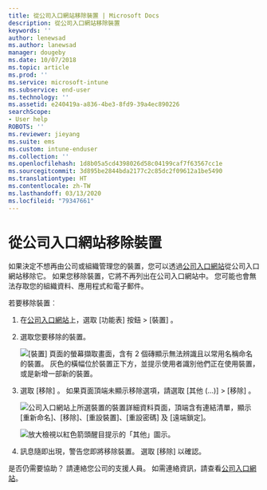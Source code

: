 ```yaml
---
title: 從公司入口網站移除裝置 | Microsoft Docs
description: 從公司入口網站移除裝置
keywords: ''
author: lenewsad
ms.author: lanewsad
manager: dougeby
ms.date: 10/07/2018
ms.topic: article
ms.prod: ''
ms.service: microsoft-intune
ms.subservice: end-user
ms.technology: ''
ms.assetid: e240419a-a836-4be3-8fd9-39a4ec890226
searchScope:
- User help
ROBOTS: ''
ms.reviewer: jieyang
ms.suite: ems
ms.custom: intune-enduser
ms.collection: ''
ms.openlocfilehash: 1d8b05a5cd4398026d58c04199caf7f63567cc1e
ms.sourcegitcommit: 3d895be2844bda2177c2c85dc2f09612a1be5490
ms.translationtype: HT
ms.contentlocale: zh-TW
ms.lasthandoff: 03/13/2020
ms.locfileid: "79347661"
---
```

# <a name="remove-your-device-from-the-company-portal"></a>從公司入口網站移除裝置

如果決定不想再由公司或組織管理您的裝置，您可以透過[公司入口網站](https://go.microsoft.com/fwlink/?linkid=2010980)從公司入口網站移除它。 如果您移除裝置，它將不再列出在公司入口網站中。 您可能也會無法存取您的組織資料、應用程式和電子郵件。

若要移除裝置︰

1. 在[公司入口網站](https://portal.manage.microsoft.com)上，選取 [功能表]  按鈕 > [裝置]  。  

2. 選取您要移除的裝置。  

    ![[裝置] 頁面的螢幕擷取畫面，含有 2 個磚顯示無法辨識且以常用名稱命名的裝置。 灰色的橫幅位於裝置正下方，並提示使用者識別他們正在使用裝置，或是新增一部新的裝置。](./media/rename-reset-device-step2-1808.png) 

3. 選取 [移除]  。 如果頁面頂端未顯示移除選項，請選取 [其他 (...)]   > [移除]  。  

   ![公司入口網站上所選裝置的裝置詳細資料頁面，頂端含有連結清單，顯示 [重新命名]、[移除]、[重設裝置]、[重設密碼] 及 [遠端鎖定]。 ](./media/rename-reset-device-1808.png)  
  

    ![放大檢視以紅色箭頭醒目提示的「其他」圖示。](./media/rename-reset-device-step3-more-1808.png)   

4. 訊息隨即出現，警告您即將移除裝置。 選取 [移除]  以確認。  

是否仍需要協助？ 請連絡您公司的支援人員。 如需連絡資訊，請查看[公司入口網站](https://go.microsoft.com/fwlink/?linkid=2010980)。

